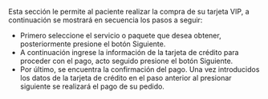 Esta sección le permite al paciente realizar la compra de su tarjeta VIP, a continuación se mostrará en secuencia los pasos a seguir:

* Primero seleccione el servicio o paquete que desea obtener, posteriormente presione el botón Siguiente.
* A continuación ingrese la información de la tarjeta de crédito para proceder con el pago, acto seguido presione el botón Siguiente.
* Por último, se encuentra la confirmación del pago. Una vez introducidos los datos de la tarjeta de crédito en el paso anterior al presionar siguiente se realizará el pago de su pedido.
